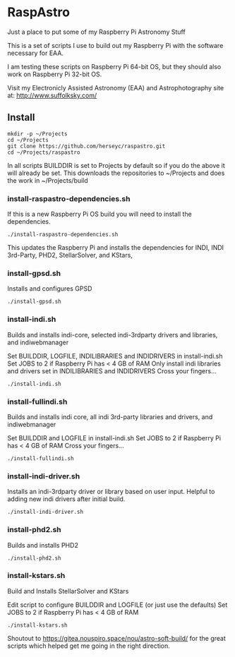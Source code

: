 # RaspAstro

Just a place to put some of my Raspberry Pi Astronomy Stuff

This is a set of scripts I use to build out my Raspberry Pi with the software necessary for EAA.

I am testing these scripts on Raspberry Pi 64-bit OS, but they should also work on Raspberry Pi 32-bit OS.

Visit my Electronicly Assisted Astronomy (EAA) and Astrophotography site at: http://www.suffolksky.com/

## Install
```
mkdir -p ~/Projects
cd ~/Projects
git clone https://github.com/herseyc/raspastro.git
cd ~/Projects/raspastro
```

In all scripts BUILDDIR is set to Projects by default so if you do the above it will already be set. This downloads the repositories to ~/Projects and does the work in ~/Projects/build 

### install-raspastro-dependencies.sh
If this is a new Raspberry Pi OS build you will need to install the dependencies.
```
./install-raspastro-dependencies.sh
```
This updates the Raspberry Pi and installs the dependencies for INDI, INDI 3rd-Party, PHD2, StellarSolver, and KStars,

### install-gpsd.sh
Installs and configures GPSD
```
./install-gpsd.sh
```

### install-indi.sh
Builds and installs indi-core, selected indi-3rdparty drivers and libraries, and indiwebmanager

Set BUILDDIR, LOGFILE, INDILIBRARIES and INDIDRIVERS in install-indi.sh
Set JOBS to 2 if Raspberry Pi has < 4 GB of RAM
Only install indi libraries and drivers set in INDILIBRARIES and INDIDRIVERS
Cross your fingers...
```
./install-indi.sh
```

### install-fullindi.sh
Builds and installs indi core, all indi 3rd-party libraries and drivers, and indiwebmanager

Set BUILDDIR and LOGFILE in install-indi.sh
Set JOBS to 2 if Raspberry Pi has < 4 GB of RAM
Cross your fingers...
```
./install-fullindi.sh
```

### install-indi-driver.sh
Installs an indi-3rdparty driver or library based on user input.  Helpful to adding new indi drivers after initial build.

```
./install-indi-driver.sh
```

### install-phd2.sh
Builds and installs PHD2
```
./install-phd2.sh
```

### install-kstars.sh
Build and Installs StellarSolver and KStars

Edit script to configure BUILDDIR and LOGFILE (or just use the defaults)
Set JOBS to 2 if Raspberry Pi has < 4 GB of RAM
```
./install-kstars.sh
```


Shoutout to https://gitea.nouspiro.space/nou/astro-soft-build/ for the great scripts which helped get me going in the right direction.


